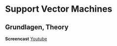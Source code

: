 # Support Vector Machines

## Grundlagen, Theory

**Screencast** [Youtube](https://youtu.be/vrce9ZmqdyE)
